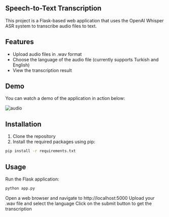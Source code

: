 ## Speech-to-Text Transcription

This project is a Flask-based web application that uses the OpenAI Whisper ASR system to transcribe audio files to text.

## Features

- Upload audio files in .wav format
- Choose the language of the audio file (currently supports Turkish and English)
- View the transcription result

## Demo

You can watch a demo of the application in action below:

![audio](https://github.com/alpecevit/transcription_app/assets/89662849/d48bfa35-9b3a-4add-9e44-2d9a4a58328b)

## Installation

1. Clone the repository
2. Install the required packages using pip:

```bash
pip install -r requirements.txt
```

## Usage
Run the Flask application:

```bash
python app.py
```

Open a web browser and navigate to http://localhost:5000
Upload your .wav file and select the language
Click on the submit button to get the transcription
